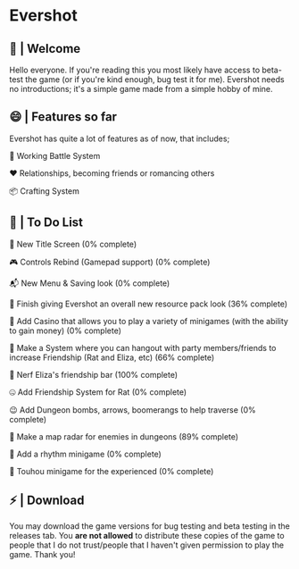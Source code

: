 # Evershot
## 👋 | Welcome
Hello everyone. If you're reading this you most likely have access to beta-test the game (or if you're kind enough, bug test it for me). Evershot needs no introductions; it's a simple game made from a simple hobby of mine.

## **😄 | Features so far**
Evershot has quite a lot of features as of now, that includes;

🔨 Working Battle System

❤️️ Relationships, becoming friends or romancing others

📦 Crafting System

## **🤔 | To Do List**

💬 New Title Screen (0% complete)

🎮 Controls Rebind (Gamepad support) (0% complete)

📬 New Menu & Saving look (0% complete)

🤔 Finish giving Evershot an overall new resource pack look (36% complete)

🗿 Add Casino that allows you to play a variety of minigames (with the ability to gain money) (0% complete)

💓 Make a System where you can hangout with party members/friends to increase Friendship (Rat and Eliza, etc) (66% complete)

🧐 Nerf Eliza's friendship bar (100% complete)

🤐 Add Friendship System for Rat (0% complete)

😉 Add Dungeon bombs, arrows, boomerangs to help traverse (0% complete)

🍁 Make a map radar for enemies in dungeons (89% complete)

🤯 Add a rhythm minigame (0% complete)

👑 Touhou minigame for the experienced (0% complete)

## **⚡ | Download**
You may download the game versions for bug testing and beta testing in the releases tab.
You **are not allowed** to distribute these copies of the game to people that I do not trust/people that I haven't given permission to play the game.
Thank you!
